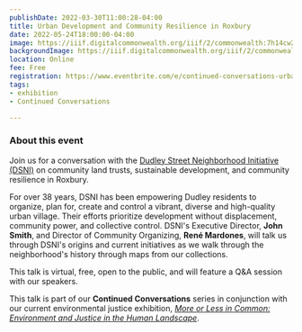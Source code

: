 ```yaml
---
publishDate: 2022-03-30T11:00:28-04:00
title: Urban Development and Community Resilience in Roxbury
date: 2022-05-24T18:00:00-04:00
image: https://iiif.digitalcommonwealth.org/iiif/2/commonwealth:7h14cw26b/816,1408,3263,2912/full/0/default.jpg
backgroundImage: https://iiif.digitalcommonwealth.org/iiif/2/commonwealth:7h14cw26b/816,1408,3263,2912/full/0/default.jpg
location: Online
fee: Free
registration: https://www.eventbrite.com/e/continued-conversations-urban-development-and-community-resilience-tickets-310530905297
tags:
- exhibition
- Continued Conversations

---
```

### About this event

Join us for a conversation with the [Dudley Street Neighborhood Initiative (DSNI)](https://www.dsni.org/) on community land trusts, sustainable development, and community resilience in Roxbury.

For over 38 years, DSNI has been empowering Dudley residents to organize, plan for, create and control a vibrant, diverse and high-quality urban village. Their efforts prioritize development without displacement, community power, and collective control. DSNI's Executive Director, **John Smith**, and Director of Community Organizing, **René Mardones**, will talk us through DSNI's origins and current initiatives as we walk through the neighborhood's history through maps from our collections.

This talk is virtual, free, open to the public, and will feature a Q&A session with our speakers.

This talk is part of our **Continued Conversations** series in conjunction with our current environmental justice exhibition, [_More or Less in Common: Environment and Justice in the Human Landscape_](https://www.leventhalmap.org/digital-exhibitions/more-or-less-in-common/).